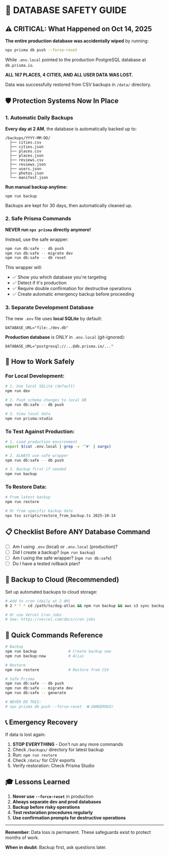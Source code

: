 # 🚨 DATABASE SAFETY GUIDE

## ⚠️ CRITICAL: What Happened on Oct 14, 2025

**The entire production database was accidentally wiped** by running:
```bash
npx prisma db push --force-reset
```

While `.env.local` pointed to the production PostgreSQL database at `db.prisma.io`.

**ALL 167 PLACES, 4 CITIES, AND ALL USER DATA WAS LOST.**

Data was successfully restored from CSV backups in `/data/` directory.

## 🛡️ Protection Systems Now In Place

### 1. Automatic Daily Backups

**Every day at 2 AM**, the database is automatically backed up to:
```
/backups/YYYY-MM-DD/
  ├── cities.csv
  ├── cities.json
  ├── places.csv
  ├── places.json
  ├── reviews.csv
  ├── reviews.json
  ├── users.json
  ├── photos.json
  └── manifest.json
```

**Run manual backup anytime:**
```bash
npm run backup
```

Backups are kept for 30 days, then automatically cleaned up.

### 2. Safe Prisma Commands

**NEVER run `npx prisma` directly anymore!**

Instead, use the safe wrapper:
```bash
npm run db:safe -- db push
npm run db:safe -- migrate dev
npm run db:safe -- db reset
```

This wrapper will:
- ✅ Show you which database you're targeting
- ✅ Detect if it's production
- ✅ Require double confirmation for destructive operations
- ✅ Create automatic emergency backup before proceeding

### 3. Separate Development Database

The new `.env` file uses **local SQLite** by default:
```env
DATABASE_URL="file:./dev.db"
```

**Production database** is ONLY in `.env.local` (git-ignored):
```env
DATABASE_URL="postgresql://...@db.prisma.io/..."
```

## 🔧 How to Work Safely

### For Local Development:

```bash
# 1. Use local SQLite (default)
npm run dev

# 2. Push schema changes to local DB
npm run db:safe -- db push

# 3. View local data
npm run prisma:studio
```

### To Test Against Production:

```bash
# 1. Load production environment
export $(cat .env.local | grep -v '^#' | xargs)

# 2. ALWAYS use safe wrapper
npm run db:safe -- db push

# 3. Backup first if needed
npm run backup
```

### To Restore Data:

```bash
# From latest backup
npm run restore

# Or from specific backup date
npx tsx scripts/restore_from_backup.ts 2025-10-14
```

## 📋 Checklist Before ANY Database Command

- [ ] Am I using `.env` (local) or `.env.local` (production)?
- [ ] Did I create a backup? (`npm run backup`)
- [ ] Am I using the safe wrapper? (`npm run db:safe`)
- [ ] Do I have a tested rollback plan?

## 🚀 Backup to Cloud (Recommended)

Set up automated backups to cloud storage:

```bash
# Add to cron (daily at 2 AM)
0 2 * * * cd /path/to/dog-atlas && npm run backup && aws s3 sync backups/ s3://dogatlas-backups/

# Or use Vercel Cron Jobs
# See: https://vercel.com/docs/cron-jobs
```

## 🔗 Quick Commands Reference

```bash
# Backup
npm run backup              # Create backup now
npm run backup:now          # Alias

# Restore
npm run restore             # Restore from CSV

# Safe Prisma
npm run db:safe -- db push
npm run db:safe -- migrate dev
npm run db:safe -- generate

# NEVER DO THIS:
# npx prisma db push --force-reset  ❌ DANGEROUS!
```

## 📞 Emergency Recovery

If data is lost again:

1. **STOP EVERYTHING** - Don't run any more commands
2. Check `/backups/` directory for latest backup
3. Run: `npm run restore`
4. Check `/data/` for CSV exports
5. Verify restoration: Check Prisma Studio

## 🎓 Lessons Learned

1. **Never use `--force-reset`** in production
2. **Always separate dev and prod databases**
3. **Backup before risky operations**
4. **Test restoration procedures regularly**
5. **Use confirmation prompts for destructive operations**

---

**Remember**: Data loss is permanent. These safeguards exist to protect months of work.

**When in doubt**: Backup first, ask questions later.
